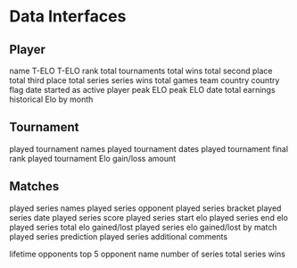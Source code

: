 # Data Interfaces

## Player

name
T-ELO
T-ELO rank
total tournaments
total wins
total second place
total third place
total series
series wins
total games
team
country
country flag
date started as active player
peak ELO
peak ELO date
total earnings
historical Elo by month

## Tournament

played tournament names
played tournament dates
played tournament final rank
played tournament Elo gain/loss amount

## Matches

played series names
played series opponent
played series bracket
played series date
played series score
played series start elo
played series end elo
played series total elo gained/lost
played series elo gained/lost by match
played series prediction
played series additional comments

lifetime opponents top 5
opponent name
number of series
total series wins
